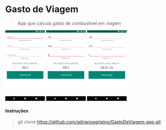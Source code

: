 # Gasto de Viagem

>  App que calcula gasto de combustivel em viagem


<img src="https://github.com/adrianoagripino/GastoDeViagem-app/blob/master/Screen-01.png" width="25%"> <img src="https://github.com/adrianoagripino/GastoDeViagem-app/blob/master/Screen-02.png" width="25%"> <img src="https://github.com/adrianoagripino/GastoDeViagem-app/blob/master/Screen-03.png" width="25%">


#### Instruções

> git clone https://github.com/adrianoagripino/GastoDeViagem-app.git
